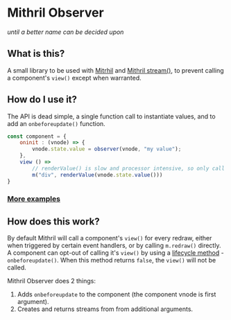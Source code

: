 # Mithril Observer

*until a better name can be decided upon*

## What is this?

A small library to be used with [Mitrhil](https://github.com/MithrilJS/mithril.js/) and [Mithril stream()](https://mithril.js.org/stream.html), to prevent calling a component's `view()` except when warranted.

## How do I use it?

The API is dead simple, a single function call to instantiate values, and to add an `onbeforeupdate()` function.

```js
const component = {
    oninit : (vnode) => {
        vnode.state.value = observer(vnode, "my value");
    },
    view () =>
        // renderValue() is slow and processor intensive, so only call when warranted
        m("div", renderValue(vnode.state.value()))
}
```

### [More examples](examples)

## How does this work?

By default Mithril will call a component's `view()` for every redraw, either when triggered by certain event handlers, or by calling `m.redraw()` directly. A component can opt-out of calling it's `view()` by using a [lifecycle method](https://mithril.js.org/hyperscript.html#lifecycle-methods) - `onbeforeupdate()`. When this method returns `false`, the `view()` will not be called.

Mithril Observer does 2 things:

1. Adds `onbeforeupdate` to the component (the component vnode is first argument).
1. Creates and returns streams from from additional arguments.
